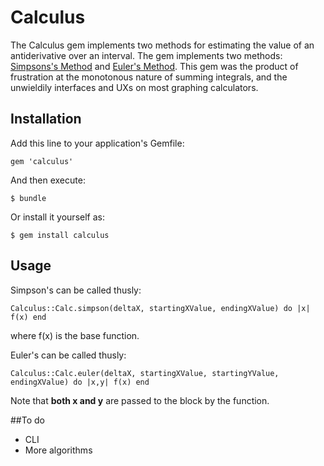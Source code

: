 # Calculus

The Calculus gem implements two methods for estimating the value of an antiderivative over an interval. The gem implements two methods: [Simpsons's Method](http://en.wikipedia.org/wiki/Simpson's_rule) and [Euler's Method](http://en.wikipedia.org/wiki/Euler_method). This gem was the product of frustration at the monotonous nature of summing integrals, and the unwieldily interfaces and UXs on most graphing calculators.

## Installation

Add this line to your application's Gemfile:

    gem 'calculus'

And then execute:

    $ bundle

Or install it yourself as:

    $ gem install calculus

## Usage

Simpson's can be called thusly:

    Calculus::Calc.simpson(deltaX, startingXValue, endingXValue) do |x| f(x) end

where f(x) is the base function.


Euler's can be called thusly:

    Calculus::Calc.euler(deltaX, startingXValue, startingYValue, endingXValue) do |x,y| f(x) end
    
Note that **both x and y** are passed to the block by the function.

##To do

* CLI
* More algorithms